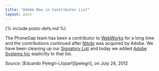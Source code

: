 ```yaml
---
title: "Adobe Now in Contributor List"
layout: post
---
```

{% include posts-defs.md %}

The PhoneGap team has been a contributor to [WebWorks](../WebWorks.html) for a long time
and the contributions continued after [Nitobi](http://nitobi.com) was acquired by Adobe.
We have been cleaning up our [Signatory List](http://blackberry.github.com/approvedSignatories.html)
and today we added [Adobe Systems Inc](http://adobe.com) explicitly to that list.

_Source_: [Eduardo Pelegri-Llopart][pelegri], on July 24, 2012
